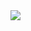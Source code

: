 <img align="right" src="https://github-readme-stats.vercel.app/api?username=vipboddy&show_icons=true&icon_color=CE1D2D&text_color=718096&bg_color=ffffff&hide_title=true" />
